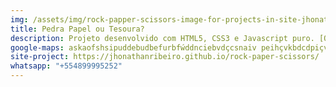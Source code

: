 ```yaml
---
img: /assets/img/rock-papper-scissors-image-for-projects-in-site-jhonathan-ribeiro.png
title: Pedra Papel ou Tesoura?
description: Projeto desenvolvido com HTML5, CSS3 e Javascript puro. [OpenSource]
google-maps: askaofshsipuddebudbefurbfẃddnciebvdçcsnaiv peihçvkbdcdpiçvfv
site-project: https://jhonathanribeiro.github.io/rock-paper-scissors/
whatsapp: "+554899995252"
---
```

